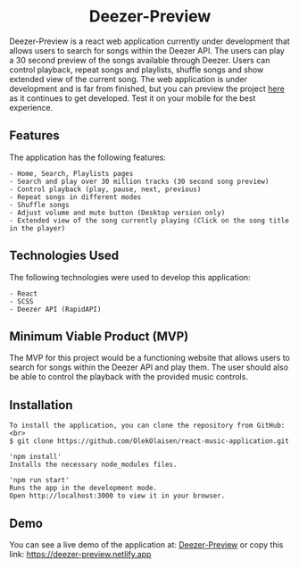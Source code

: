 



<h1 align="center">Deezer-Preview</h1>





Deezer-Preview is a react web application currently under development that allows users to search for songs within the Deezer API. The users can play a 30 second preview of the songs available through Deezer.
Users can control playback, repeat songs and playlists, shuffle songs and show extended view of the current song.
The web application is under development and is far from finished, but you can preview the project [here](https://deezer-preview.netlify.app) as it continues to get developed. Test it on your mobile for the best experience.




## Features

The application has the following features:
```
- Home, Search, Playlists pages
- Search and play over 30 million tracks (30 second song preview)
- Control playback (play, pause, next, previous)
- Repeat songs in different modes
- Shuffle songs
- Adjust volume and mute button (Desktop version only)
- Extended view of the song currently playing (Click on the song title in the player)
 ```
  
 ## Technologies Used

The following technologies were used to develop this application:
```
- React
- SCSS
- Deezer API (RapidAPI)
```
## Minimum Viable Product (MVP)

The MVP for this project would be a functioning website that allows users to search for songs within the Deezer API and play them. The user should also be able to control the playback with the provided music controls.  


## Installation
```
To install the application, you can clone the repository from GitHub:<br> 
$ git clone https://github.com/OlekOlaisen/react-music-application.git

'npm install'
Installs the necessary node_modules files.

'npm run start'
Runs the app in the development mode.
Open http://localhost:3000 to view it in your browser.
```
    
## Demo

You can see a live demo of the application at: [Deezer-Preview](https://deezer-preview.netlify.app) or copy this link: https://deezer-preview.netlify.app




